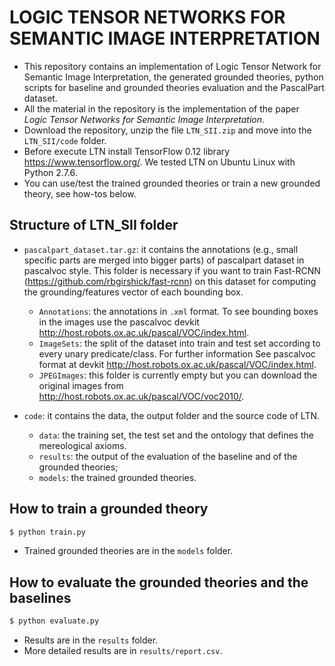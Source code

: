 # LOGIC TENSOR NETWORKS FOR SEMANTIC IMAGE INTERPRETATION

- This repository contains an implementation of Logic Tensor Network for Semantic Image Interpretation, the generated grounded theories, python scripts for baseline and grounded theories evaluation and the PascalPart dataset.
- All the material in the repository is the implementation of the paper *Logic Tensor Networks for Semantic Image Interpretation*.
- Download the repository, unzip the file `LTN_SII.zip` and move into the `LTN_SII/code` folder.
- Before execute LTN install TensorFlow 0.12 library https://www.tensorflow.org/. We tested LTN on Ubuntu Linux with Python 2.7.6.
- You can use/test the trained grounded theories or train a new grounded theory, see how-tos below.

## Structure of LTN_SII folder

- `pascalpart_dataset.tar.gz`: it contains the annotations (e.g., small specific parts are merged into bigger parts) of pascalpart dataset in pascalvoc style. This folder is necessary if you want to train Fast-RCNN (https://github.com/rbgirshick/fast-rcnn) on this dataset for computing the grounding/features vector of each bounding box.
    - `Annotations`: the annotations in `.xml` format. To see bounding boxes in the images use the pascalvoc devkit http://host.robots.ox.ac.uk/pascal/VOC/index.html.
    - `ImageSets`: the split of the dataset into train and test set according to every unary predicate/class. For further information See pascalvoc format at devkit http://host.robots.ox.ac.uk/pascal/VOC/index.html.
    - `JPEGImages`: this folder is currently empty but you can download the original images from http://host.robots.ox.ac.uk/pascal/VOC/voc2010/.

- `code`: it contains the data, the output folder and the source code of LTN.
    - `data`: the training set, the test set and the ontology that defines the mereological axioms.
    - `results`: the output of the evaluation of the baseline and of the grounded theories;
    - `models`: the trained grounded theories.

## How to train a grounded theory

```sh
$ python train.py
```
- Trained grounded theories are in the `models` folder.

## How to evaluate the grounded theories and the baselines

```sh
$ python evaluate.py
```
- Results are in the `results` folder.
- More detailed results are in `results/report.csv`.

